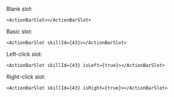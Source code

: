 Blank slot:

    <ActionBarSlot></ActionBarSlot>

Basic slot:

    <ActionBarSlot skillId={43}></ActionBarSlot>

Left-click slot:

    <ActionBarSlot skillId={43} isLeft={true}></ActionBarSlot>

Right-click slot:

    <ActionBarSlot skillId={43} isRight={true}></ActionBarSlot>